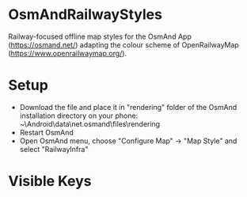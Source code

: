 # OsmAndRailwayStyles
Railway-focused offline map styles for the OsmAnd App (https://osmand.net/) adapting the colour scheme of OpenRailwayMap (https://www.openrailwaymap.org/).

# Setup
* Download the file and place it in "rendering" folder of the OsmAnd installation directory on your phone: ~\Android\data\net.osmand\files\rendering
* Restart OsmAnd
* Open OsmAnd menu, choose "Configure Map" -> "Map Style" and select "RailwayInfra"

# Visible Keys
